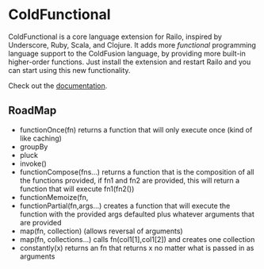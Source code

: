 ColdFunctional
==============

ColdFunctional is a core language extension for Railo, inspired by Underscore, Ruby, 
Scala, and Clojure. It adds more *functional* programming language support to the 
ColdFusion language, by providing more built-in higher-order functions. Just 
install the extension and restart Railo and you can start using this new 
functionality.

Check out the [documentation](http://www.litnak.com/coldfunctional).

RoadMap
--------------
* functionOnce(fn) returns a function that will only execute once (kind of like caching)
* groupBy
* pluck
* invoke()
* functionCompose(fns...) returns a function that is the composition of all the functions provided, if fn1 and fn2 are provided, this will return a function that will execute fn1(fn2())
* functionMemoize(fn,
* functionPartial(fn,args...) creates a function that will execute the function with the provided args defaulted plus whatever arguments that are provided 
* map(fn, collection) (allows reversal of arguments)
* map(fn, collections...) calls  fn(col1[1],col1[2]) and creates one collection
* constantly(x) returns an fn that returns x no matter what is passed in as arguments


